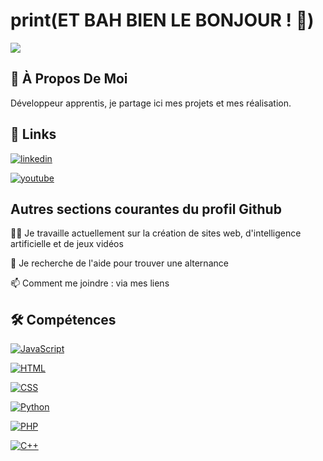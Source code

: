 # print(ET BAH BIEN LE BONJOUR ! 👋)

<img src="https://github.com/christian-nelles/Christian-Nelles/blob/main/Capture%20d'%C3%A9cran%202024-11-18%20114354.png" />



## 🚀 À Propos De Moi

Développeur apprentis, je partage ici mes projets et mes réalisation.



## 🔗 Links

[![linkedin](https://img.shields.io/badge/linkedin-7465FF?style=for-the-badge&logo=linkedin&logoColor=white)](https://www.linkedin.com/in/christian-nelles-1b89a2338/)

[![youtube](https://img.shields.io/badge/youtube-FF659E?style=for-the-badge&logo=youtube&logoColor=white)](https://www.youtube.com/channel/UC_DGS2GugVKRuNgnyvJCyzQ)



## Autres sections courantes du profil Github
👩‍💻 Je travaille actuellement sur la création de sites web, d'intelligence artificielle et de jeux vidéos

🤔 Je recherche de l'aide pour trouver une alternance

📫 Comment me joindre : via mes liens



## 🛠 Compétences
[![JavaScript](https://img.shields.io/badge/-JavaScript-74659E?style=for-the-badge&logo=javascript&logoColor=white)](https://developer.mozilla.org/en-US/docs/Web/JavaScript)

[![HTML](https://img.shields.io/badge/-HTML-74659E?style=for-the-badge&logo=html5&logoColor=white)](https://developer.mozilla.org/en-US/docs/Web/HTML)

[![CSS](https://img.shields.io/badge/-CSS-74659E?style=for-the-badge&logo=css3&logoColor=white)](https://developer.mozilla.org/en-US/docs/Web/CSS)

[![Python](https://img.shields.io/badge/-Python-74659E?style=for-the-badge&logo=python&logoColor=white)](https://www.python.org/)

[![PHP](https://img.shields.io/badge/-PHP-74659E?style=for-the-badge&logo=php&logoColor=white)](https://www.php.net/)

[![C++](https://img.shields.io/badge/-C%2B%2B-74659E?style=for-the-badge&logo=c%2B%2B&logoColor=white)](https://isocpp.org/)






